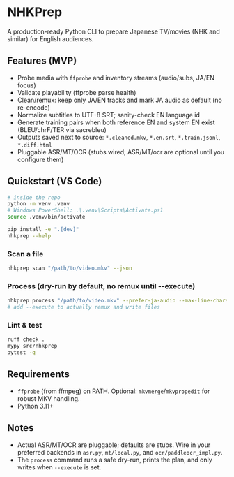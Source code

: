 # NHKPrep

A production-ready Python CLI to prepare Japanese TV/movies (NHK and similar) for English audiences.

## Features (MVP)
- Probe media with `ffprobe` and inventory streams (audio/subs, JA/EN focus)
- Validate playability (ffprobe parse health)
- Clean/remux: keep only JA/EN tracks and mark JA audio as default (no re-encode)
- Normalize subtitles to UTF-8 SRT; sanity-check EN language id
- Generate training pairs when both reference EN and system EN exist (BLEU/chrF/TER via sacrebleu)
- Outputs saved next to source: `*.cleaned.mkv`, `*.en.srt`, `*.train.jsonl`, `*.diff.html`
- Pluggable ASR/MT/OCR (stubs wired; ASR/MT/ocr are optional until you configure them)

## Quickstart (VS Code)
```bash
# inside the repo
python -m venv .venv
# Windows PowerShell: .\.venv\Scripts\Activate.ps1
source .venv/bin/activate

pip install -e ".[dev]"
nhkprep --help
```

### Scan a file
```bash
nhkprep scan "/path/to/video.mkv" --json
```

### Process (dry-run by default, no remux until --execute)
```bash
nhkprep process "/path/to/video.mkv" --prefer-ja-audio --max-line-chars 32 --max-lines 2 --max-cps 15
# add --execute to actually remux and write files
```

### Lint & test
```bash
ruff check .
mypy src/nhkprep
pytest -q
```

## Requirements
- `ffprobe` (from ffmpeg) on PATH. Optional: `mkvmerge`/`mkvpropedit` for robust MKV handling.
- Python 3.11+

## Notes
- Actual ASR/MT/OCR are pluggable; defaults are stubs. Wire in your preferred backends in `asr.py`, `mt/local.py`, and `ocr/paddleocr_impl.py`.
- The `process` command runs a safe dry-run, prints the plan, and only writes when `--execute` is set.
